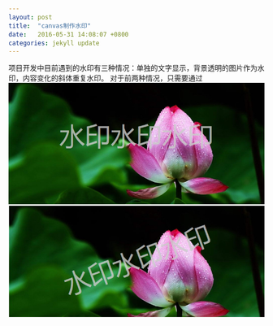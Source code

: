 ```yaml
---
layout: post
title:  "canvas制作水印"
date:   2016-05-31 14:08:07 +0800
categories: jekyll update
---
```

项目开发中目前遇到的水印有三种情况：单独的文字显示，背景透明的图片作为水印，内容变化的斜体重复水印。
对于前两种情况，只需要通过
![image01]
![image02]


[image01]:/public/img/水平.png
[image02]:/public/img/transform.png